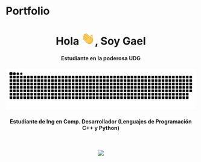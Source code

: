 # Portfolio
<div align="center">
<h1 align="center">Hola <img width="35" src="https://github.com/1999AZZAR/1999AZZAR/blob/main/resources/img/waving.gif">, Soy Gael</h1>
<h4 align="center">Estudiante en la poderosa UDG
</div>

<div align="center">
  <a href="https://1999azzar.github.io/1999AZZAR/">
  <img  src="https://github.com/1999AZZAR/1999AZZAR/blob/main/resources/img/grid-snake.svg"
       alt="snake" /></a>
</div>
</div>
<h4 align="center">Estudiante de Ing en Comp. Desarrollador (Lenguajes de Programación C++ y Python)
</div>
</div>

<h1 align="center"><img width="50" src="https://media1.tenor.com/m/88_FwmWEHIoAAAAd/cat-stare.gif"> </h1>


                                                                                   ⠀⠀⠀⠀⠀⠀⠀⠀⠀⠀⠀⠀
